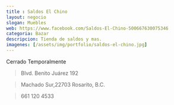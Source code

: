 ```yaml
---
title : Saldos El Chino
layout: negocio
slogan: Muebles
web: https://www.facebook.com/Saldos-El-Chino-500667630075346
categoria: Bazar
descripcion: Tienda de saldos y mas.
imagenes: [/assets/img/portfolio/saldos-el-chino.jpg]
---
```


Cerrado Temporalmente

>Blvd. Benito Juárez 192

>Machado Sur,22703 Rosarito, B.C.

>661 120 4533


